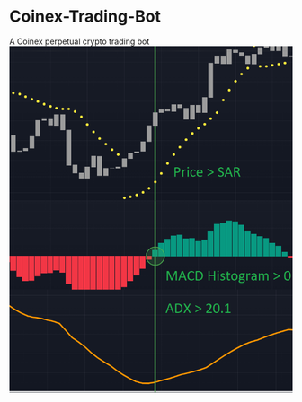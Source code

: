 # Coinex-Trading-Bot
A Coinex perpetual crypto trading bot
![Buy signal](https://github.com/motaghi-dev/Coinex-Trading-Bot/blob/main/src/BuySignal.png)
